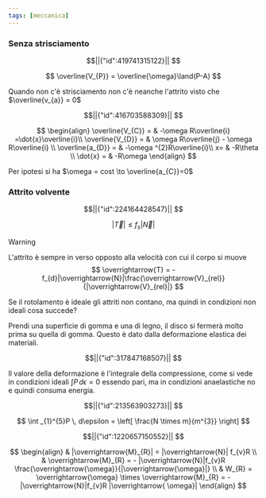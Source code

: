 ```yaml
---
tags: [meccanica]
---
```


### Senza strisciamento

```math
||{"id":419741315122}||


```
$$
\overline{V_{P}} = \overline{\omega}\land(P-A)
$$

Quando non c'è strisciamento non c'è neanche l'attrito visto che $\overline{v_{a}} = 0$

```math
||{"id":416703588309}||


```
$$
\begin{align}
\overline{V_{C}} =  & -\omega R\overline{i} =\dot{x}\overline{i}\\
\overline{V_{D}} =  & \omega R\overline{j} - \omega R\overline{i} \\
\overline{a_{D}} =  & -\omega ^{2}R\overline{i}\\
x= & -R\theta \\
\dot{x} =  & -R\omega
\end{align}
$$

Per ipotesi si ha $\omega = cost \to \overline{a_{C}}=0$

### Attrito volvente
```math
||{"id":224164428547}||


```
$$
|\overrightarrow{T}| \leq f_{s}|\overrightarrow{N}|
$$
>[!warning]
L'attrito è sempre in verso opposto alla velocità con cui il corpo si muove
$$
\overrightarrow{T} = -f_{d}|\overrightarrow{N}|\frac{\overrightarrow{V}_{rel}}{|\overrightarrow{V}_{rel}|}
$$

Se il rotolamento è ideale gli attriti non contano, ma quindi in condizioni non ideali cosa succede?

Prendi una superficie di gomma e una di legno, il disco si fermerà molto prima su quella di gomma. Questo è dato dalla deformazione elastica dei materiali.

```math
||{"id":317847168507}||


```
Il valore della deformazione è l'integrale della compressione, come si vede in condizioni ideali $\int P \, d\epsilon = 0$ essendo pari, ma in condizioni anaelastiche no e quindi consuma energia.
```math
||{"id":213563903273}||


```
$$
\int _{1}^{5}P \, d\epsilon = \left[ \frac{N \times m}{m^{3}} \right]
$$
```math
||{"id":1220657150552}||


```
$$
\begin{align}
 & |\overrightarrow{M}_{R}| = |\overrightarrow{N}| f_{v}R \\
 & \overrightarrow{M}_{R} = - |\overrightarrow{N}|f_{v}R \frac{\overrightarrow{\omega}}{|\overrightarrow{\omega}|}  \\
 & W_{R} = \overrightarrow{\omega} \times \overrightarrow{M}_{R} = -|\overrightarrow{N}|f_{v}R |\overrightarrow{ \omega}|
\end{align}
$$


